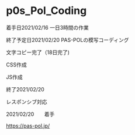 # p0s_Pol_Coding
着手日2021/02/16
一日3時間の作業

終了予定日2021/02/20
PAS-POLの模写コーディング

文字コピー完了（18日完了)

CSS作成

JS作成

終了2021/02/20

レスポンシブ対応

2021/02/20　　着手

https://pas-pol.jp/
